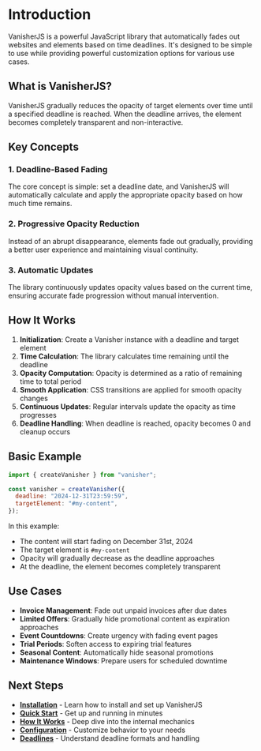 # Introduction

VanisherJS is a powerful JavaScript library that automatically fades out websites and elements based on time deadlines. It's designed to be simple to use while providing powerful customization options for various use cases.

## What is VanisherJS?

VanisherJS gradually reduces the opacity of target elements over time until a specified deadline is reached. When the deadline arrives, the element becomes completely transparent and non-interactive.

## Key Concepts

### 1. **Deadline-Based Fading**

The core concept is simple: set a deadline date, and VanisherJS will automatically calculate and apply the appropriate opacity based on how much time remains.

### 2. **Progressive Opacity Reduction**

Instead of an abrupt disappearance, elements fade out gradually, providing a better user experience and maintaining visual continuity.

### 3. **Automatic Updates**

The library continuously updates opacity values based on the current time, ensuring accurate fade progression without manual intervention.

## How It Works

1. **Initialization**: Create a Vanisher instance with a deadline and target element
2. **Time Calculation**: The library calculates time remaining until the deadline
3. **Opacity Computation**: Opacity is determined as a ratio of remaining time to total period
4. **Smooth Application**: CSS transitions are applied for smooth opacity changes
5. **Continuous Updates**: Regular intervals update the opacity as time progresses
6. **Deadline Handling**: When deadline is reached, opacity becomes 0 and cleanup occurs

## Basic Example

```javascript
import { createVanisher } from "vanisher";

const vanisher = createVanisher({
  deadline: "2024-12-31T23:59:59",
  targetElement: "#my-content",
});
```

In this example:

- The content will start fading on December 31st, 2024
- The target element is `#my-content`
- Opacity will gradually decrease as the deadline approaches
- At the deadline, the element becomes completely transparent

## Use Cases

- **Invoice Management**: Fade out unpaid invoices after due dates
- **Limited Offers**: Gradually hide promotional content as expiration approaches
- **Event Countdowns**: Create urgency with fading event pages
- **Trial Periods**: Soften access to expiring trial features
- **Seasonal Content**: Automatically hide seasonal promotions
- **Maintenance Windows**: Prepare users for scheduled downtime

## Next Steps

- **[Installation](/guide/installation)** - Learn how to install and set up VanisherJS
- **[Quick Start](/guide/quick-start)** - Get up and running in minutes
- **[How It Works](/guide/how-it-works)** - Deep dive into the internal mechanics
- **[Configuration](/guide/configuration)** - Customize behavior to your needs
- **[Deadlines](/guide/deadlines)** - Understand deadline formats and handling
